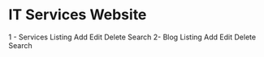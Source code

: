 # IT Services Website
1 - Services
Listing
Add
Edit
Delete
Search
2- Blog
Listing
Add
Edit
Delete
Search
